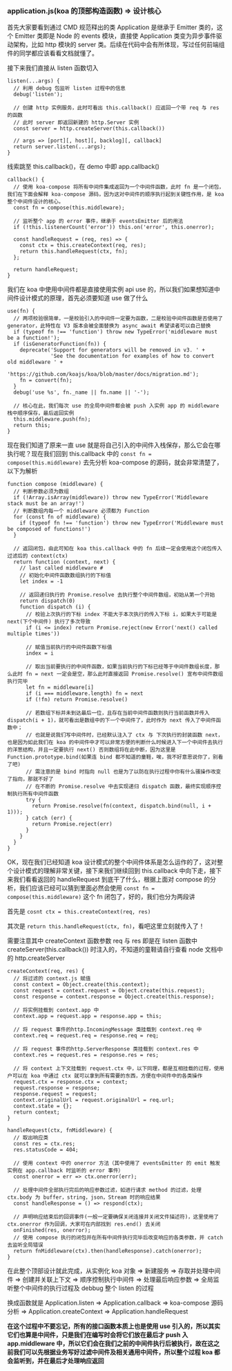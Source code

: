 ### application.js(koa 的顶部构造函数) => 设计核心
首先大家要看到通过 CMD 规范释出的类 Application 是继承于 Emitter 类的，这个 Emitter 类即是 Node 的 events 模块，直接使 Application 类变为异步事件驱动架构，比如 http 模块的 server 类。后续在代码中会有所体现，写过任何前端组件的同学都应该看看文档就懂了。

接下来我们直接从 listen 函数切入
```
listen(...args) {
  // 利用 debug 包监听 listen 过程中的信息
  debug('listen');

  // 创建 http 实例服务，此时可看出 this.callback() 应返回一个带 req 与 res 的函数
  // 此时 server 即返回新建的 http.Server 实例
  const server = http.createServer(this.callback())

  // args => [port][, host][, backlog][, callback]
  return server.listen(...args);
}
```
线索跳至 this.callback()，在 demo 中即 app.callback()
```
callback() {
  // 使用 koa-compose 将所有中间件集成返回为一个中间件函数，此时 fn 是一个闭包，我们在下面会解释 koa-compose 源码，因为这对中间件的顺序执行起到关键性作用，是 koa 整个中间件设计的核心。
  const fn = compose(this.middleware);

  // 监听整个 app 的 error 事件，继承于 eventsEmitter 后的用法
  if (!this.listenerCount('error')) this.on('error', this.onerror);

  const handleRequest = (req, res) => {
    const ctx = this.createContext(req, res);
    return this.handleRequest(ctx, fn);
  };

  return handleRequest;
}
```
我们在 koa 中使用中间件都是直接使用实例 api use 的，所以我们如果想知道中间件设计模式的原理，首先必须要知道 use 做了什么
```
use(fn) {
  // 两项校验很简单，一是校验引入的中间件一定要为函数，二是校验中间件函数是否使用了 generator，此特性在 V3 版本会被全面替换为 async await 希望读者可以自己替换
  if (typeof fn !== 'function') throw new TypeError('middleware must be a function!');
  if (isGeneratorFunction(fn)) {
    deprecate('Support for generators will be removed in v3. ' +
              'See the documentation for examples of how to convert old middleware ' +
              'https://github.com/koajs/koa/blob/master/docs/migration.md');
    fn = convert(fn);
  }
  debug('use %s', fn._name || fn.name || '-');

  // 核心在此，我们每次 use 的全局中间件都会被 push 入实例 app 的 middleware 栈中顺序保存，最后返回实例
  this.middleware.push(fn);
  return this;
}
```
现在我们知道了原来一直 use 就是将自己引入的中间件入栈保存，那么它会在哪执行呢？现在我们回到 this.callback 中的 `const fn = compose(this.middleware)` 去先分析 koa-compose 的源码，就会非常清楚了，以下为解析

```
function compose (middleware) {
  // 判断参数必须为数组
  if (!Array.isArray(middleware)) throw new TypeError('Middleware stack must be an array!')
  // 判断数组内每一个 middleware 必须都为 Function
  for (const fn of middleware) {
    if (typeof fn !== 'function') throw new TypeError('Middleware must be composed of functions!')
  }

  // 返回闭包，由此可知在 koa this.callback 中的 fn 后续一定会使用这个闭包传入过滤后的 context(ctx)
  return function (context, next) {
    // last called middleware #
    // 初始化中间件函数数组执行的下标值
    let index = -1

    // 返回递归执行的 Promise.resolve 去执行整个中间件数组，初始从第一个开始
    return dispatch(0)
    function dispatch (i) {
      // 校验上次执行的下标 index 不能大于本次执行的传入下标 i，如果大于可能是 next(下个中间件) 执行了多次导致
      if (i <= index) return Promise.reject(new Error('next() called multiple times'))

      // 赋值当前执行的中间件函数下标值
      index = i

      // 取出当前要执行的中间件函数，如果当前执行的下标已经等于中间件数组长度，那么此时 fn = next 一定会是空，那么此时直接返回 Promise.resolve() 宣布中间件数组执行完毕
      let fn = middleware[i]
      if (i === middleware.length) fn = next
      if (!fn) return Promise.resolve()

      // 若数组下标并未到达最后一位，且存在当前中间件函数则执行当前函数并传入 dispatch(i + 1)，就可看出是数组中的下一个中间件了，此时作为 next 传入了中间件函数中；
      // 也就是说我们写中间件时，已经默认注入了 ctx 与 下次执行的封装函数 next，也是因为如此我们在 koa 的中间件中才可以非常方便的判断什么时候进入下一个中间件去执行的洋葱结构，并且一定要执行 next() 否则数组将在此中断，因为这里是 Function.prototype.bind(如果连 bind 都不知道的童鞋，唉，我不好意思说你了，别看了吧)
      // 需注意的是 bind 时指向 null 也是为了以防在执行过程中你有什么骚操作改变了指向，那就不好了
      // 在不断的 Promise.resolve 中去实现递归 dispatch 函数，最终实现顺序控制执行所有中间件函数
      try {
        return Promise.resolve(fn(context, dispatch.bind(null, i + 1)));
      } catch (err) {
        return Promise.reject(err)
      }
    }
  }
}
```
OK，现在我们已经知道 koa 设计模式的整个中间件体系是怎么运作的了，这对整个设计模式的理解非常关键，接下来我们继续回到 this.callback 中向下走，接下来我们看看返回的 handleRequest 到底干了什么，根据上面对 compose 的分析，我们应该已经可以猜到里面必然会使用 `const fn = compose(this.middleware)` 这个 fn 闭包了，好的，我们也分为两段讲

首先是 `cosnt ctx = this.createContext(req, res)`

其次是 `return this.handleRequest(ctx, fn)`，看吧这里立刻就传入了！

需要注意其中 createContext 函数参数 req 与 res 即是在 listen 函数中 createServer(this.callback()) 时注入的，不知道的童鞋请自行查看 node 文档中的 http.createServer
```
createContext(req, res) {
  // 将过滤的 context.js 赋值
  const context = Object.create(this.context);
  const request = context.request = Object.create(this.request);
  const response = context.response = Object.create(this.response);

  // 将实例挂载到 context.app 中
  context.app = request.app = response.app = this;

  // 将 request 事件的http.IncomingMessage 类挂载到 context.req 中
  context.req = request.req = response.req = req;

  // 将 request 事件的http.ServerResponse 类挂载到 context.res 中
  context.res = request.res = response.res = res;

  // 将 context 上下文挂载到 request.ctx 中，以下同理，都是互相挂载的过程，使用户可以在 koa 中通过 ctx 就可以拿到所有需要的东西，方便在中间件中的各类操作
  request.ctx = response.ctx = context;
  request.response = response;
  response.request = request;
  context.originalUrl = request.originalUrl = req.url;
  context.state = {};
  return context;
}
```
```
handleRequest(ctx, fnMiddleware) {
  // 取出响应类
  const res = ctx.res;
  res.statusCode = 404;

  // 使用 context 中的 onerror 方法（其中使用了 eventsEmitter 的 emit 触发实例在 app.callback 时监听的 error 事件）
  const onerror = err => ctx.onerror(err);

  // 处理中间件全部执行完后的响应参数过滤，如进行请求 method 的过滤，处理 ctx.body 为 buffer，string，json，Stream 时的响应结果
  const handleResponse = () => respond(ctx);

  // 声明响应结束后的回调事件(一般一定要确保关闭连接并关闭文件描述符)，这里使用了 ctx.onerror 作为回调，大家可在内部找到 res.end() 去关闭
  onFinished(res, onerror);
  // 使用 compose 执行的闭包并在所有中间件执行完毕后改变响应的各类参数，并 catch 去监听全局错误
  return fnMiddleware(ctx).then(handleResponse).catch(onerror);
}
```
在此整个顶部设计就此完成，从实例化 koa 对象 => 新建服务 => 存取并处理中间件 => 创建并关联上下文 => 顺序控制执行中间件 => 处理最后响应参数 => 全局监听整个中间件的执行过程及 debbug 整个 listen 的过程

换成函数就是 Application.listen => Application.callback => koa-compose 源码分析 => Application.createContext  => Application.handleRequest

**在这个过程中不要忘记，所有的接口函数本质上也是使用 use 引入的，所以其实它们也算是中间件，只是我们在编写时会将它们放在最后才 push 入 app.middleware 中，所以它们会在我们之前的中间件执行后被执行，故在这之前我们可以先根据业务写好过滤中间件及相关通用中间件，所以整个过程 koa 都会监听到，并在最后才处理响应返回**
